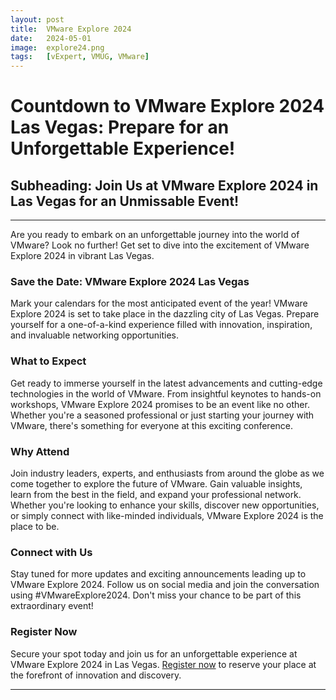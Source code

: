 ```yaml
---
layout: post
title:  VMware Explore 2024
date:   2024-05-01
image:  explore24.png
tags:   [vExpert, VMUG, VMware]
---
```

# Countdown to VMware Explore 2024 Las Vegas: Prepare for an Unforgettable Experience!

## Subheading: Join Us at VMware Explore 2024 in Las Vegas for an Unmissable Event!

---

Are you ready to embark on an unforgettable journey into the world of VMware? Look no further! Get set to dive into the excitement of VMware Explore 2024 in vibrant Las Vegas. 

### Save the Date: VMware Explore 2024 Las Vegas

Mark your calendars for the most anticipated event of the year! VMware Explore 2024 is set to take place in the dazzling city of Las Vegas. Prepare yourself for a one-of-a-kind experience filled with innovation, inspiration, and invaluable networking opportunities.

### What to Expect

Get ready to immerse yourself in the latest advancements and cutting-edge technologies in the world of VMware. From insightful keynotes to hands-on workshops, VMware Explore 2024 promises to be an event like no other. Whether you're a seasoned professional or just starting your journey with VMware, there's something for everyone at this exciting conference.

### Why Attend

Join industry leaders, experts, and enthusiasts from around the globe as we come together to explore the future of VMware. Gain valuable insights, learn from the best in the field, and expand your professional network. Whether you're looking to enhance your skills, discover new opportunities, or simply connect with like-minded individuals, VMware Explore 2024 is the place to be.

### Connect with Us

Stay tuned for more updates and exciting announcements leading up to VMware Explore 2024. Follow us on social media and join the conversation using #VMwareExplore2024. Don't miss your chance to be part of this extraordinary event!

### Register Now

Secure your spot today and join us for an unforgettable experience at VMware Explore 2024 in Las Vegas. [Register now](https://event.vmware.com/flow/vmware/explore2024lv/reg/form/contactInfo) to reserve your place at the forefront of innovation and discovery.

---
